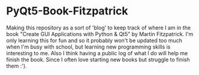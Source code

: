 # PyQt5-Book-Fitzpatrick
 Making this repository as a sort of 'blog' to keep track of where I am in the book "Create GUI Applications with Python & Qt5" by Martin Fitzpatrick. I'm only learning this for fun and so it probably won't be updated too much when I'm busy with school, but learning new programming skills is interesting to me. Also I think having a public log of what I do will help me finish the book. Since I often love starting new books but struggle to finish them :').
